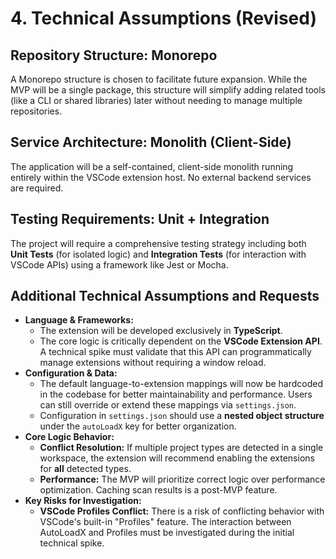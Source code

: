 # 4. Technical Assumptions (Revised)

## Repository Structure: Monorepo

A Monorepo structure is chosen to facilitate future expansion. While the MVP will be a single package, this structure
will simplify adding related tools (like a CLI or shared libraries) later without needing to manage multiple
repositories.

## Service Architecture: Monolith (Client-Side)

The application will be a self-contained, client-side monolith running entirely within the VSCode extension host. No
external backend services are required.

## Testing Requirements: Unit + Integration

The project will require a comprehensive testing strategy including both **Unit Tests** (for isolated logic) and
**Integration Tests** (for interaction with VSCode APIs) using a framework like Jest or Mocha.

## Additional Technical Assumptions and Requests

- **Language & Frameworks:**
  - The extension will be developed exclusively in **TypeScript**.
  - The core logic is critically dependent on the **VSCode Extension API**. A technical spike must validate that this
    API can programmatically manage extensions without requiring a window reload.
- **Configuration & Data:**
  - The default language-to-extension mappings will now be hardcoded in the codebase for better maintainability and
    performance. Users can still override or extend these mappings via `settings.json`.
  - Configuration in `settings.json` should use a **nested object structure** under the `autoLoadX` key for better
    organization.
- **Core Logic Behavior:**
  - **Conflict Resolution:** If multiple project types are detected in a single workspace, the extension will recommend
    enabling the extensions for **all** detected types.
  - **Performance:** The MVP will prioritize correct logic over performance optimization. Caching scan results is a
    post-MVP feature.
- **Key Risks for Investigation:**
  - **VSCode Profiles Conflict:** There is a risk of conflicting behavior with VSCode's built-in \"Profiles\" feature.
    The interaction between AutoLoadX and Profiles must be investigated during the initial technical spike.
